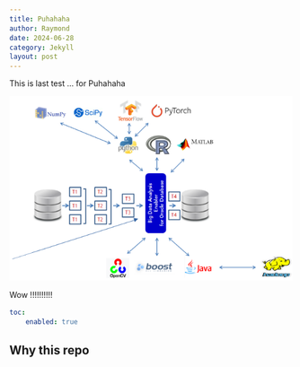 ```yaml
---
title: Puhahaha
author: Raymond
date: 2024-06-28
category: Jekyll
layout: post
---
```


This is last test ... for Puhahaha

![BDAE_SW_Arch01.png](../assets/BDAE_SW_Arch01.png)

Wow !!!!!!!!!!

```yaml
toc:
    enabled: true
```

Why this repo
-------------
